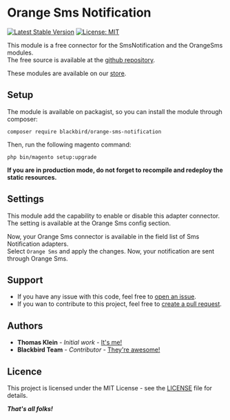 # Orange Sms Notification

[![Latest Stable Version](https://img.shields.io/packagist/v/blackbird/orange-sms-notification.svg?style=flat-square)](https://packagist.org/packages/blackbird/orange-sms-notification)
[![License: MIT](https://img.shields.io/github/license/blackbird-agency/magento-2-orange-sms-notification.svg?style=flat-square)](./LICENSE)  

This module is a free connector for the SmsNotification and the OrangeSms modules.  
The free source is available at the [github repository](https://github.com/blackbird-agency/magento-2-orange-sms-notification).

These modules are available on our [store](https://store.bird.eu/).

## Setup

The module is available on packagist, so you can install the module through composer:

```
composer require blackbird/orange-sms-notification
```

Then, run the following magento command:

```
php bin/magento setup:upgrade
```

**If you are in production mode, do not forget to recompile and redeploy the static resources.**

## Settings

This module add the capability to enable or disable this adapter connector.  
The setting is available at the Orange Sms config section.

Now, your Orange Sms connector is available in the field list of Sms Notification adapters.  
Select `Orange Sms` and apply the changes. Now, your notification are sent through Orange Sms.   

## Support

- If you have any issue with this code, feel free to [open an issue](https://github.com/blackbird-agency/magento-2-orange-sms-notification/issues/new).  
- If you wan to contribute to this project, feel free to [create a pull request](https://github.com/blackbird-agency/magento-2-orange-sms-notification/compare).

## Authors

- **Thomas Klein** - *Initial work* - [It's me!](https://github.com/thomas-blackbird)
- **Blackbird Team** - *Contributor* - [They're awesome!](https://github.com/blackbird-agency)

## Licence

This project is licensed under the MIT License - see the [LICENSE](LICENSE) file for details.

***That's all folks!***

